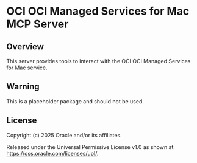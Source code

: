 # OCI OCI Managed Services for Mac MCP Server

## Overview
This server provides tools to interact with the OCI OCI Managed Services for Mac service.

## Warning

This is a placeholder package and should not be used.

## License

Copyright (c) 2025 Oracle and/or its affiliates.
 
Released under the Universal Permissive License v1.0 as shown at  
<https://oss.oracle.com/licenses/upl/>.
